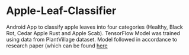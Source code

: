 # Apple-Leaf-Classifier

Android App to classify apple leaves into four categories (Healthy, Black Rot, Cedar Apple Rust and Apple Scab).
TensorFlow Model was trained using data from PlantVillage dataset.
Model followed in accordance to research paper (which can be found [here](https://www.researchgate.net/publication/332052541_Deep_Learning_Convolutional_Neural_Network_for_Apple_Leaves_Disease_Detection)
